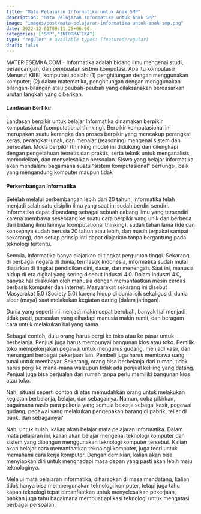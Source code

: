 ```yaml
---
title: "Mata Pelajaran Informatika untuk Anak SMP"
description: "Mata Pelajaran Informatika untuk Anak SMP"
image: "images/post/mata-pelajaran-informatika-untuk-anak-smp.png"
date: 2022-12-01T09:11:25+06:00
categories: ["SMP","INFORMATIKA"]
type: "reguler" # available types: [featured/regular]
draft: false
---
```


MATERIESEMKA.COM - Informatika adalah bidang ilmu mengenai studi, perancangan, dan pembuatan sistem komputasi. Apa itu komputasi? Menurut KBBI, komputasi adalah: 
(1) penghitungan dengan menggunakan komputer; 
(2) dalam matematika, penghitungan dengan menggunakan bilangan-bilangan atau peubah-peubah yang dilaksanakan berdasarkan urutan langkah yang diberikan. 


#### Landasan Berfikir
Landasan berpikir untuk belajar Informatika dinamakan berpikir komputasional (computational thinking). Berpikir komputasional ini merupakan suatu kerangka dan proses berpikir yang mencakup perangkat keras, perangkat lunak, dan menalar (reasoning) mengenai sistem dan persoalan. Moda berpikir (thinking mode) ini didukung dan dilengkapi dengan pengetahuan teoretis dan praktis, serta teknik untuk menganalisis, memodelkan, dan menyelesaikan persoalan. Siswa yang belajar informatika akan mendalami bagaimana suatu “sistem komputasional” berfungsi, baik yang mengandung komputer maupun tidak

#### Perkembangan Informatika
Setelah melalui perkembangan lebih dari 20 tahun, Informatika telah menjadi salah satu disiplin ilmu yang saat ini sudah berdiri sendiri. Informatika dapat dipandang sebagai sebuah cabang ilmu yang tersendiri karena membawa seseorang ke suatu cara berpikir yang unik dan berbeda dari bidang ilmu lainnya (computational thinking), sudah tahan lama (ide dan konsepnya sudah berusia 20 tahun atau lebih, dan masih terpakai sampai sekarang), dan setiap prinsip inti dapat diajarkan tanpa bergantung pada teknologi tertentu.

Semula, Informatika hanya diajarkan di tingkat perguruan tinggi. Sekarang, di berbagai negara di dunia, termasuk Indonesia, informatika sudah mulai diajarkan di tingkat pendidikan dini, dasar, dan menengah. Saat ini, manusia hidup di era digital yang sering disebut  industri 4.0. Dalam Industri 4.0, banyak hal dilakukan oleh manusia dengan memanfaatkan mesin cerdas berbasis komputer dan internet. Masyarakat sekarang ini disebut Masyarakat 5.0 (Society 5.0) karena hidup di dunia isik sekaligus di dunia siber (maya) saat melakukan kegiatan daring (dalam jaringan).

Dunia yang seperti ini menjadi makin cepat berubah, banyak hal menjadi tidak pasti, persoalan yang dihadapi manusia makin rumit, dan beragam cara untuk melakukan hal yang sama.

Sebagai contoh, dulu orang harus pergi ke toko atau ke pasar untuk berbelanja. Penjual juga harus mempunyai bangunan kios atau toko. Pemilik toko mempekerjakan pegawai untuk mengurus gudang, menjadi kasir, dan menangani berbagai pekerjaan lain. Pembeli juga harus membawa uang tunai untuk membayar. Sekarang, orang bisa berbelanja dari rumah, tidak harus pergi ke mana-mana walaupun tidak ada penjual keliling yang datang. Penjual juga bisa berjualan dari rumah tanpa perlu memiliki bangunan kios atau toko.

Nah, situasi seperti contoh di atas memudahkan orang untuk melakukan kegiatan berbelanja, belajar, dan sebagainya. Namun, coba pikirkan, bagaimana nasib para pekerja yang semula bekerja sebagai kasir, pegawai gudang, pegawai yang melakukan pengepakan barang di pabrik, teller di bank, dan sebagainya?

Nah, untuk itulah, kalian akan belajar mata pelajaran informatika. Dalam mata pelajaran ini, kalian akan belajar mengenai teknologi komputer dan sistem yang dibangun menggunakan teknologi komputer tersebut. Kalian akan belajar cara memanfaatkan teknologi komputer, juga teori untuk memahami cara kerja komputer. Dengan demikian, kalian akan bisa menyiapkan diri untuk menghadapi masa depan yang pasti akan lebih maju teknologinya.

Melalui mata pelajaran informatika, diharapkan di masa mendatang, kalian tidak hanya bisa mempergunakan teknologi komputer, tetapi juga
tahu kapan teknologi tepat dimanfaatkan untuk menyelesaikan pekerjaan, bahkan juga tahu bagaimana membuat aplikasi teknologi untuk mengatasi berbagai persoalan.